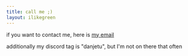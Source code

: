 ```yaml
---
title: call me ;)
layout: ilikegreen
---
```

if you want to contact me, here is [my email](mailto:website@danielpadrta.cz)

additionally my discord tag is "danjetu", but I'm not on there that often

